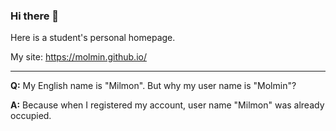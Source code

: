 ### Hi there 👋

Here is a student's personal homepage.

My site: <https://molmin.github.io/>

---

**Q:** My English name is "Milmon". But why my user name is "Molmin"?

**A:** Because when I registered my account, user name "Milmon" was already occupied.
